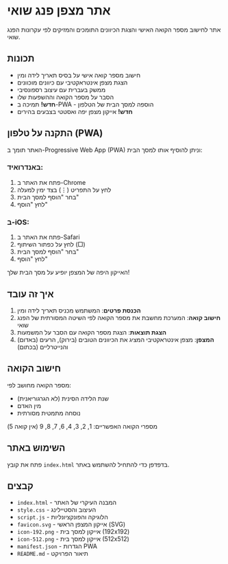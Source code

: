 # אתר מצפן פנג שואי

אתר לחישוב מספר הקואה האישי והצגת הכיוונים התומכים והמזיקים לפי עקרונות הפנג שואי.

## תכונות

- חישוב מספר קואה אישי על בסיס תאריך לידה ומין
- הצגת מצפן אינטראקטיבי עם כיוונים מוכוונים
- ממשק בעברית עם עיצוב רספונסיבי
- הסבר על מספר הקואה וההשפעות שלו
- **חדש!** תמיכה ב-PWA - הוספה למסך הבית של הטלפון
- **חדש!** אייקון מצפן יפה ואסטטי בצבעים בהירים

## התקנה על טלפון (PWA)

האתר תומך ב-Progressive Web App (PWA) וניתן להוסיף אותו למסך הבית:

### באנדרואיד:
1. פתח את האתר ב-Chrome
2. לחץ על התפריט (⋮) בצד ימין למעלה
3. בחר "הוסף למסך הבית"
4. לחץ "הוסף"

### ב-iOS:
1. פתח את האתר ב-Safari
2. לחץ על כפתור השיתוף (□)
3. בחר "הוסף למסך הבית"
4. לחץ "הוסף"

האייקון היפה של המצפן יופיע על מסך הבית שלך!

## איך זה עובד

1. **הכנסת פרטים**: המשתמש מכניס תאריך לידה ומין
2. **חישוב קואה**: המערכת מחשבת את מספר הקואה לפי השיטה המסורתית של הפנג שואי
3. **הצגת תוצאות**: הצגת מספר הקואה עם הסבר על המשמעות
4. **המצפן**: מצפן אינטראקטיבי המציג את הכיוונים הטובים (בירוק), הרעים (באדום) והנייטרליים (בכתום)

## חישוב הקואה

מספר הקואה מחושב לפי:
- שנת הלידה הסינית (לא הגרגוריאנית)
- מין האדם
- נוסחה מתמטית מסורתית

מספרי הקואה האפשריים: 1, 2, 3, 4, 6, 7, 8, 9 (אין קואה 5)

## השימוש באתר

פתח את קובץ `index.html` בדפדפן כדי להתחיל להשתמש באתר.

## קבצים

- `index.html` - המבנה העיקרי של האתר
- `style.css` - העיצוב והסטיילינג
- `script.js` - הלוגיקה והפונקציונליות
- `favicon.svg` - אייקון המצפן הראשי (SVG)
- `icon-192.png` - אייקון למסך בית (192x192)
- `icon-512.png` - אייקון למסך בית (512x512)
- `manifest.json` - הגדרות PWA
- `README.md` - תיאור הפרויקט
